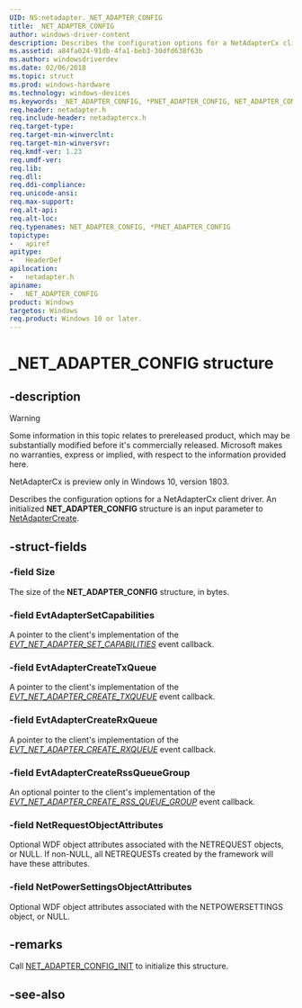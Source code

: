 ```yaml
---
UID: NS:netadapter._NET_ADAPTER_CONFIG
title: _NET_ADAPTER_CONFIG
author: windows-driver-content
description: Describes the configuration options for a NetAdapterCx client driver. An initialized NET_ADAPTER_CONFIG structure is an input parameter to NetAdapterCreate.
ms.assetid: a84fa024-91db-4fa1-beb3-30dfd638f63b
ms.author: windowsdriverdev
ms.date: 02/06/2018
ms.topic: struct
ms.prod: windows-hardware
ms.technology: windows-devices
ms.keywords: _NET_ADAPTER_CONFIG, *PNET_ADAPTER_CONFIG, NET_ADAPTER_CONFIG, 
req.header: netadapter.h
req.include-header: netadaptercx.h
req.target-type:
req.target-min-winverclnt:
req.target-min-winversvr:
req.kmdf-ver: 1.23
req.umdf-ver:
req.lib:
req.dll:
req.ddi-compliance:
req.unicode-ansi:
req.max-support:
req.alt-api:
req.alt-loc:
req.typenames: NET_ADAPTER_CONFIG, *PNET_ADAPTER_CONFIG
topictype: 
-	apiref
apitype: 
-	HeaderDef
apilocation: 
-	netadapter.h
apiname: 
-	NET_ADAPTER_CONFIG
product: Windows
targetos: Windows
req.product: Windows 10 or later.
---
```


# _NET_ADAPTER_CONFIG structure

## -description

> [!WARNING]
> Some information in this topic relates to prereleased product, which may be substantially modified before it's commercially released. Microsoft makes no warranties, express or implied, with respect to the information provided here.
>
> NetAdapterCx is preview only in Windows 10, version 1803.

Describes the configuration options for a NetAdapterCx client driver. An initialized **NET_ADAPTER_CONFIG** structure is an input parameter to [NetAdapterCreate](nf-netadapter-netadaptercreate.md).

## -struct-fields

### -field Size
The size of the **NET_ADAPTER_CONFIG** structure, in bytes.
 
### -field EvtAdapterSetCapabilities
A pointer to the client's implementation of the *[EVT_NET_ADAPTER_SET_CAPABILITIES](nc-netadapter-evt_net_adapter_set_capabilities.md)* event callback.
 
### -field EvtAdapterCreateTxQueue
A pointer to the client's implementation of the *[EVT_NET_ADAPTER_CREATE_TXQUEUE](nc-netadapter-evt_net_adapter_create_txqueue.md)* event callback.
 
### -field EvtAdapterCreateRxQueue
A pointer to the client's implementation of the *[EVT_NET_ADAPTER_CREATE_RXQUEUE](nc-netadapter-evt_net_adapter_create_rxqueue.md)* event callback.

### -field EvtAdapterCreateRssQueueGroup
An optional pointer to the client's implementation of the *[EVT_NET_ADAPTER_CREATE_RSS_QUEUE_GROUP](nc-netadapter-evt_net_adapter_create_rssqueue_group.md)* event callback. 
 
### -field NetRequestObjectAttributes
Optional WDF object attributes associated with the NETREQUEST objects, or NULL. If non-NULL, all NETREQUESTs created by the framework will have these attributes.
 
### -field NetPowerSettingsObjectAttributes 
Optional WDF object attributes associated with the NETPOWERSETTINGS object, or NULL.

## -remarks
Call [NET_ADAPTER_CONFIG_INIT](nf-netadapter-net_adapter_config_init.md) to initialize this structure.



## -see-also